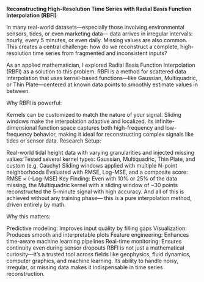 **Reconstructing High-Resolution Time Series with Radial Basis Function Interpolation (RBFI)**

In many real-world datasets—especially those involving environmental sensors, tides, or even marketing data— data arrives in irregular intervals: hourly, every 5 minutes, or even daily. Missing values are also common. This creates a central challenge: how do we reconstruct a complete, high-resolution time series from fragmented and inconsistent inputs?

As an applied mathematician, I explored Radial Basis Function Interpolation (RBFI) as a solution to this problem. RBFI is a method for scattered data interpolation that uses kernel-based functions—like Gaussian, Multiquadric, or Thin Plate—centered at known data points to smoothly estimate values in between.

Why RBFI is powerful:

Kernels can be customized to match the nature of your signal.
Sliding windows make the interpolation adaptive and localized.
Its infinite-dimensional function space captures both high-frequency and low-frequency behavior, making it ideal for reconstructing complex signals like tides or sensor data.
Research Setup:

Real-world tidal height data with varying granularities and injected missing values
Tested several kernel types: Gaussian, Multiquadric, Thin Plate, and custom (e.g. Cauchy)
Sliding windows applied with multiple N-point neighborhoods
Evaluated with RMSE, Log-MSE, and a composite score: RMSE × (-Log-MSE)
Key Finding: Even with 10% or 25% of the data missing, the Multiquadric kernel with a sliding window of ~30 points reconstructed the 5-minute signal with high accuracy. And all of this is achieved without any training phase— this is a pure interpolation method, driven entirely by math.

Why this matters:

Predictive modeling: Improves input quality by filling gaps
Visualization: Produces smooth and interpretable plots
Feature engineering: Enhances time-aware machine learning pipelines
Real-time monitoring: Ensures continuity even during sensor dropouts
RBFI is not just a mathematical curiosity—it’s a trusted tool across fields like geophysics, fluid dynamics, computer graphics, and machine learning. Its ability to handle noisy, irregular, or missing data makes it indispensable in time series reconstruction.
